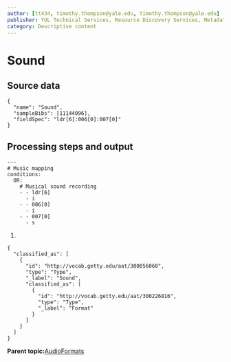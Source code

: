 ```yaml
---
author: [tt434, timothy.thompson@yale.edu, timothy.thompson@yale.edu]
publisher: YUL Technical Services, Resource Discovery Services, Metadata Services Unit
category: Descriptive content
---
```


# Sound

## Source data

```
{
  "name": "Sound",
  "sampleBibs": [11144096],
  "fieldSpec": "ldr[6]:006[0]:007[0]"
}
```

## Processing steps and output

```
---
# Music mapping
conditions:
  OR:    
    # Musical sound recording
    - - ldr[6]
      - i
    - - 006[0]
      - i
    - - 007[0]
      - s
```

1.  
```
{
  "classified_as": [
    {
      "id": "http://vocab.getty.edu/aat/300056060",
      "type": "Type",
      "_label": "Sound",
      "classified_as": [
        {
          "id": "http://vocab.getty.edu/aat/300226816",
          "type": "Type",
          "_label": "Format"
        }
      ]
    }
  ]    		
}
```

**Parent topic:**[AudioFormats](../../concepts/supertypes/audioformats.md)

